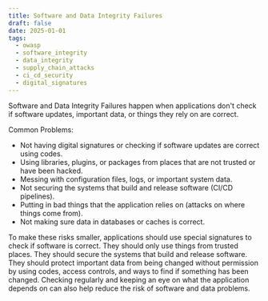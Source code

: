 ```yaml
---
title: Software and Data Integrity Failures
draft: false
date: 2025-01-01
tags:
  - owasp
  - software_integrity
  - data_integrity
  - supply_chain_attacks
  - ci_cd_security
  - digital_signatures
---
```


Software and Data Integrity Failures happen when applications don't check if software updates, important data, or things they rely on are correct.

Common Problems:

- Not having digital signatures or checking if software updates are correct using codes.
- Using libraries, plugins, or packages from places that are not trusted or have been hacked.
- Messing with configuration files, logs, or important system data.
- Not securing the systems that build and release software (CI/CD pipelines).
- Putting in bad things that the application relies on (attacks on where things come from).
- Not making sure data in databases or caches is correct.

To make these risks smaller, applications should use special signatures to check if software is correct. They should only use things from trusted places. They should secure the systems that build and release software. They should protect important data from being changed without permission by using codes, access controls, and ways to find if something has been changed. Checking regularly and keeping an eye on what the application depends on can also help reduce the risk of software and data problems.
